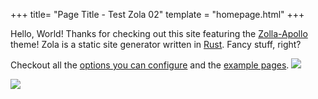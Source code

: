 +++
title= "Page Title - Test Zola 02"
template = "homepage.html"
+++

Hello, World! Thanks for checking out this site featuring the [Zolla-Apollo](https://github.com/not-matthias/apollo) theme! Zola is a static site generator written in [Rust](https://www.rust-lang.org/). Fancy stuff, right?

Checkout all the [options you can configure](./posts/configuration) and the [example pages](./tags/example/). ![](icons/ice-cream-cone-svgrepo-com.png)


![](images/naoki-suzuki-yyLdk1XfCK0-unsplash.jpg)
